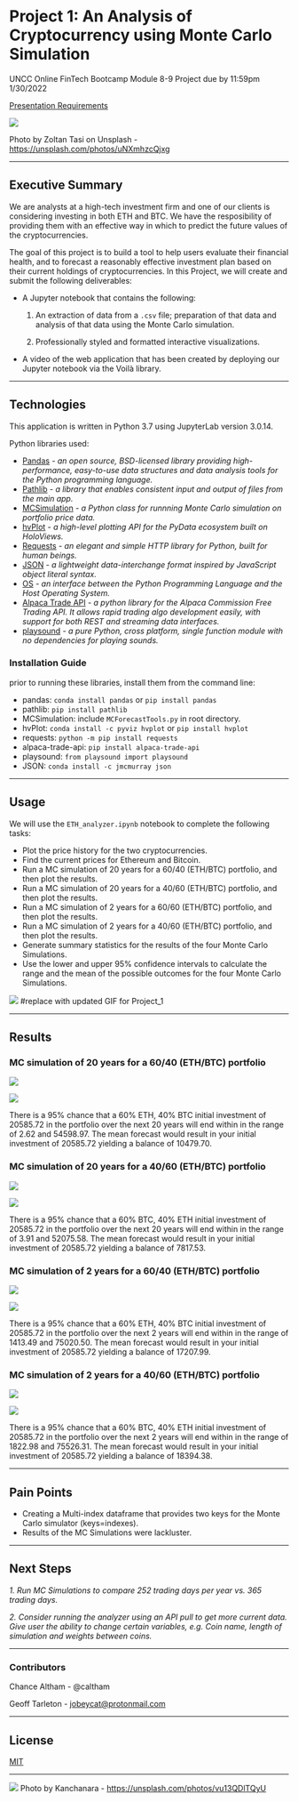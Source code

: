 # Project 1: An Analysis of Cryptocurrency using Monte Carlo Simulation
UNCC Online FinTech Bootcamp Module 8-9 Project due by 11:59pm 1/30/2022


[Presentation Requirements](https://courses.bootcampspot.com/courses/980/pages/9-dot-9-4-presentation-requirements?module_item_id=377500)

![](Images/Zoltan_Tasi_on_Unsplash.jpeg)

Photo by Zoltan Tasi on Unsplash - https://unsplash.com/photos/uNXmhzcQjxg

---

## Executive Summary

We are analysts at a high-tech investment firm and one of our clients is considering investing in both ETH and BTC. We have the resposibility of providing them with an effective way in which to predict the future values of the cryptocurrencies.

The goal of this project is to build a tool to help users evaluate their financial health, and to forecast a reasonably effective investment plan based on their current holdings of cryptocurrencies. In this Project, we will create and submit the following deliverables:

 - A Jupyter notebook that contains the following:

    1. An extraction of data from a `.csv` file; preparation of that data and analysis of that data using the Monte Carlo simulation.

    2. Professionally styled and formatted interactive visualizations.

 - A video of the web application that has been created by deploying our Jupyter notebook via the Voilà library.

---

## Technologies

This application is written in Python 3.7 using JupyterLab version 3.0.14.

Python libraries used:

 - [Pandas](https://pandas.pydata.org/pandas-docs/stable/) - *an open source, BSD-licensed library providing high-performance, easy-to-use data structures and data analysis tools for the Python programming language.*
 - [Pathlib](https://docs.python.org/3.7/library/pathlib.html) - *a library that enables consistent input and output of files from the main app.*
 - [MCSimulation](MCForeCastTools.py) - *a Python class for runnning Monte Carlo simulation on portfolio price data.*
 - [hvPlot](https://hvplot.holoviz.org/user_guide/Introduction.html) - *a high-level plotting API for the PyData ecosystem built on HoloViews.*
 - [Requests](https://docs.python-requests.org/en/master/) - *an elegant and simple HTTP library for Python, built for human beings.*
 - [JSON](https://www.json.org/json-en.html) - *a lightweight data-interchange format inspired by JavaScript object literal syntax.*
 - [OS](https://www.educba.com/python-os-module/) - *an interface between the Python Programming Language and the Host Operating System.*
 - [Alpaca Trade API](https://pypi.org/project/alpaca-trade-api/) - *a python library for the Alpaca Commission Free Trading API. It allows rapid trading algo development easily, with support for both REST and streaming data interfaces.*
  - [playsound](https://pypi.org/project/playsound/) - *a pure Python, cross platform, single function module with no dependencies for playing sounds.*


### Installation Guide

prior to running these libraries, install them from the command line:
  - pandas: `conda install pandas` or `pip install pandas`  
  - pathlib: `pip install pathlib`
  - MCSimulation: include `MCForecastTools.py` in root directory.
  - hvPlot: `conda install -c pyviz hvplot` or `pip install hvplot`
  - requests: `python -m pip install requests`
  - alpaca-trade-api: `pip install alpaca-trade-api`
  - playsound: `from playsound import playsound`
  - JSON: `conda install -c jmcmurray json`
  

---

## Usage

We will use the `ETH_analyzer.ipynb` notebook to complete the following tasks:
  - Plot the price history for the two cryptocurrencies.
  - Find the current prices for Ethereum and Bitcoin.
  - Run a MC simulation of 20 years for a 60/40 (ETH/BTC) portfolio, and then plot the results.
  - Run a MC simulation of 20 years for a 40/60 (ETH/BTC) portfolio, and then plot the results.
  - Run a MC simulation of 2 years for a 60/60 (ETH/BTC) portfolio, and then plot the results.
  - Run a MC simulation of 2 years for a 40/60 (ETH/BTC) portfolio, and then plot the results.
  - Generate summary statistics for the results of the four Monte Carlo Simulations.
  - Use the lower and upper 95% confidence intervals to calculate the range and the mean of the possible outcomes for the four Monte Carlo Simulations.
 
![](Images/Voila_file.gif) #replace with updated GIF for Project_1

---

## Results

### MC simulation of 20 years for a 60/40 (ETH/BTC) portfolio

![](Images/MC_twenty_year_sim_plot.png)

![](Images/MC_twenty_year_plot_dist.png)

There is a 95% chance that a 60% ETH, 40% BTC initial investment of 20585.72 in the portfolio over the next 20 years will end within in the range of  2.62 and  54598.97.
The mean forecast would result in your initial investment of 20585.72 yielding a balance of  10479.70.


### MC simulation of 20 years for a 40/60 (ETH/BTC) portfolio

![](Images/MC_twenty_year_sim_plot_2.png)

![](Images/MC_twenty_year_plot_dist_2.png)

There is a 95% chance that a 60% BTC, 40% ETH initial investment of 20585.72 in the portfolio over the next 20 years will end within in the range of  3.91 and  52075.58.
The mean forecast would result in your initial investment of 20585.72 yielding a balance of  7817.53.


### MC simulation of 2 years for a 60/40 (ETH/BTC) portfolio

![](Images/MC_two_year_sim_plot.png)

![](Images/MC_two_year_plot_dist.png)

There is a 95% chance that a 60% ETH, 40% BTC initial investment of 20585.72 in the portfolio over the next 2 years will end within in the range of  1413.49 and 75020.50.
The mean forecast would result in your initial investment of 20585.72 yielding a balance of  17207.99.


### MC simulation of 2 years for a 40/60 (ETH/BTC) portfolio

![](Images/MC_sim_line_plot_two_year_2.png)

![](Images/MC_two_year_plot_dist_2.png)

There is a 95% chance that a 60% BTC, 40% ETH initial investment of 20585.72 in the portfolio over the next 2 years will end within in the range of  1822.98 and  75526.31.
The mean forecast would result in your initial investment of 20585.72 yielding a balance of  18394.38.

---

## Pain Points

 - Creating a Multi-index dataframe that provides two keys for the Monte Carlo simulator (keys=indexes).
 - Results of the MC Simulations were lackluster.


---

## Next Steps

   *1. Run MC Simulations to compare 252 trading days per year vs. 365 trading days.*

   *2. Consider running the analyzer using an API pull to get more current data. Give user the ability to change certain variables, e.g. Coin name, length of simulation and weights between coins.*
 
---
 
### Contributors

Chance Altham - @caltham

Geoff Tarleton - jobeycat@protonmail.com

---

## License

[MIT](LICENSE)

---

![](Images/kanchanara-vu13QDlTQyU-unsplash.jpg)
Photo by Kanchanara - https://unsplash.com/photos/vu13QDlTQyU